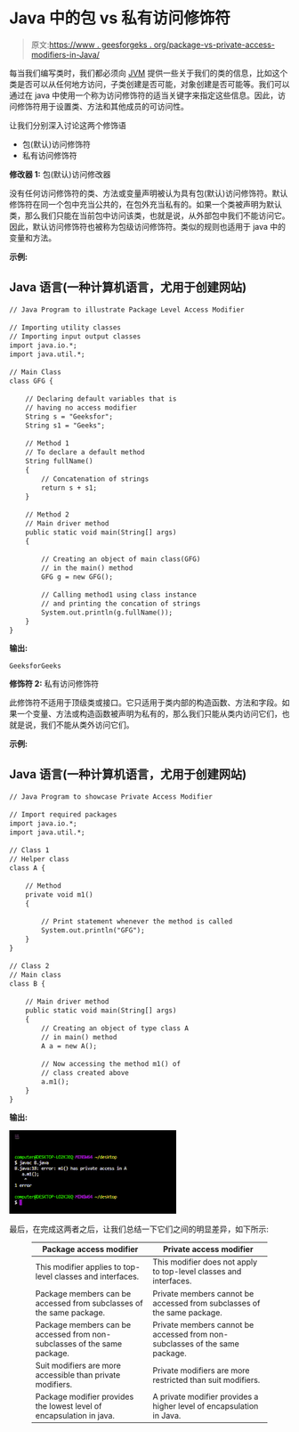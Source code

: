 # Java 中的包 vs 私有访问修饰符

> 原文:[https://www . geesforgeks . org/package-vs-private-access-modifiers-in-Java/](https://www.geeksforgeeks.org/package-vs-private-access-modifiers-in-java/)

每当我们编写类时，我们都必须向 [JVM](https://www.geeksforgeeks.org/jvm-works-jvm-architecture/) 提供一些关于我们的类的信息，比如这个类是否可以从任何地方访问，子类创建是否可能，对象创建是否可能等。我们可以通过在 java 中使用一个称为访问修饰符的适当关键字来指定这些信息。因此，访问修饰符用于设置类、方法和其他成员的可访问性。

让我们分别深入讨论这两个修饰语

*   包(默认)访问修饰符
*   私有访问修饰符

**修改器 1:** 包(默认)访问修改器

没有任何访问修饰符的类、方法或变量声明被认为具有包(默认)访问修饰符。默认修饰符在同一个包中充当公共的，在包外充当私有的。如果一个类被声明为默认类，那么我们只能在当前包中访问该类，也就是说，从外部包中我们不能访问它。因此，默认访问修饰符也被称为包级访问修饰符。类似的规则也适用于 java 中的变量和方法。

**示例:**

## Java 语言(一种计算机语言，尤用于创建网站)

```
// Java Program to illustrate Package Level Access Modifier

// Importing utility classes
// Importing input output classes
import java.io.*;
import java.util.*;

// Main Class
class GFG {

    // Declaring default variables that is
    // having no access modifier
    String s = "Geeksfor";
    String s1 = "Geeks";

    // Method 1
    // To declare a default method
    String fullName()
    {
        // Concatenation of strings
        return s + s1;
    }

    // Method 2
    // Main driver method
    public static void main(String[] args)
    {

        // Creating an object of main class(GFG)
        // in the main() method
        GFG g = new GFG();

        // Calling method1 using class instance
        // and printing the concation of strings
        System.out.println(g.fullName());
    }
}
```

**输出:**

```
GeeksforGeeks
```

**修饰符 2:** 私有访问修饰符

此修饰符不适用于顶级类或接口。它只适用于类内部的构造函数、方法和字段。如果一个变量、方法或构造函数被声明为私有的，那么我们只能从类内访问它们，也就是说，我们不能从类外访问它们。

**示例:**

## Java 语言(一种计算机语言，尤用于创建网站)

```
// Java Program to showcase Private Access Modifier

// Import required packages
import java.io.*;
import java.util.*;

// Class 1
// Helper class
class A {

    // Method
    private void m1()
    {

        // Print statement whenever the method is called
        System.out.println("GFG");
    }
}

// Class 2
// Main class
class B {

    // Main driver method
    public static void main(String[] args)
    {
        // Creating an object of type class A
        // in main() method
        A a = new A();

        // Now accessing the method m1() of
        // class created above
        a.m1();
    }
}
```

**输出:**

![](img/e19e9036578320fb0e5cb98efc1751d6.png)

最后，在完成这两者之后，让我们总结一下它们之间的明显差异，如下所示:

<figure class="table">

| **Package access modifier** | **Private access modifier** |
| --- | --- |
| This modifier applies to top-level classes and interfaces. | This modifier does not apply to top-level classes and interfaces. |
| Package members can be accessed from subclasses of the same package. | Private members cannot be accessed from subclasses of the same package. |
| Package members can be accessed from non-subclasses of the same package. | Private members cannot be accessed from non-subclasses of the same package. |
| Suit modifiers are more accessible than private modifiers. | Private modifiers are more restricted than suit modifiers. |
| Package modifier provides the lowest level of encapsulation in java. | A private modifier provides a higher level of encapsulation in Java. |

</figure>
